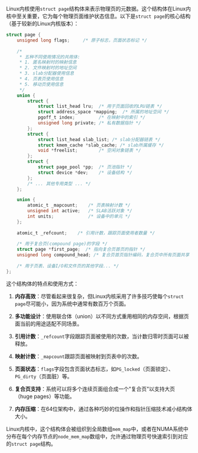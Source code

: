 Linux内核使用`struct page`结构体来表示物理页的元数据。这个结构体在Linux内核中至关重要，它为每个物理页面维护状态信息。以下是`struct page`的核心结构（基于较新的Linux内核版本）：

```c
struct page {
    unsigned long flags;     /* 原子标志，页面状态标记 */
    
    /* 
     * 五种不同使用情况的共用体:
     * 1. 匿名映射时的映射信息
     * 2. 文件映射时的地址空间
     * 3. slab分配器使用信息
     * 4. 页表页使用信息
     * 5. 移动页使用信息
     */
    union {
        struct {
            struct list_head lru;  /* 用于页面回收的LRU链表 */
            struct address_space *mapping;  /* 所属的地址空间 */
            pgoff_t index;         /* 在映射中的索引 */
            unsigned long private; /* 私有数据指针 */
        };
        struct {
            struct list_head slab_list; /* slab分配器链表 */
            struct kmem_cache *slab_cache; /* slab所属缓存 */
            void *freelist;        /* 空闲对象链表 */
        };
        struct {
            struct page_pool *pp;  /* 页池指针 */
            struct device *dev;    /* 设备结构 */
        };
        /* ... 其他专用类型 ... */
    };

    union {
        atomic_t _mapcount;    /* 页表映射计数 */
        unsigned int active;   /* SLAB活跃对象 */
        int units;             /* 设备中的单元 */
    };
    
    atomic_t _refcount;    /* 引用计数，跟踪页面使用者数量 */
    
    /* 用于复合页(compound page)的字段 */
    struct page *first_page;  /* 指向复合页首页的指针 */
    unsigned long compound_head; /* 复合页首页指针编码，复合页中所有页面共享 */
    
    /* 用于页表、设备I/O和文件页的其他字段... */
};
```

这个结构体的特点和使用方式：

1. **内存高效**：尽管看起来很复杂，但Linux内核采用了许多技巧使每个`struct page`尽可能小，因为系统中通常有数百万个页面。

2. **多功能设计**：使用联合体（union）以不同方式重用相同的内存空间，根据页面当前的用途适配不同场景。

3. **引用计数**：`_refcount`字段跟踪页面被使用的次数，当计数归零时页面可以被释放。

4. **映射计数**：`_mapcount`跟踪页面被映射到页表中的次数。

5. **页面状态**：`flags`字段包含页面状态标志，如`PG_locked`（页面锁定）、`PG_dirty`（页面脏）等。

6. **复合页支持**：系统可以将多个连续页面组合成一个"复合页"以支持大页（huge pages）等功能。

7. **内存压缩**：在64位架构中，通过各种巧妙的位操作和指针压缩技术减小结构体大小。

Linux内核中，这个结构体会被组织到全局数组`mem_map`中，或者在NUMA系统中分布在每个内存节点的`node_mem_map`数组中，允许通过物理页号快速索引到对应的`struct page`结构。